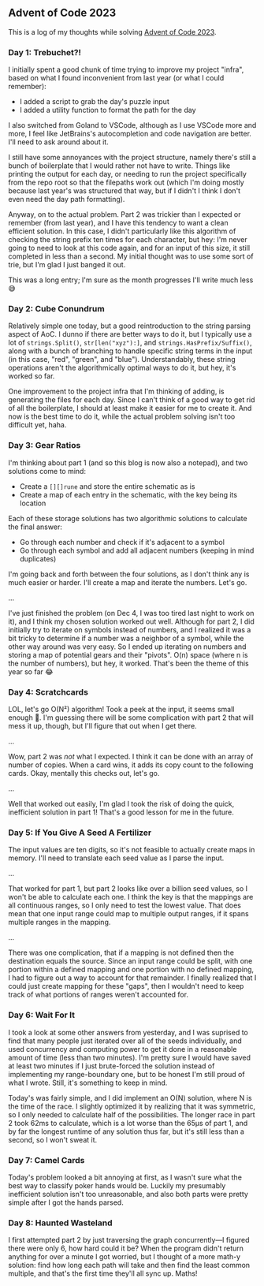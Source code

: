 ## Advent of Code 2023

This is a log of my thoughts while solving [Advent of Code 2023](https://adventofcode.com/2023).

### Day 1: Trebuchet?!

I initially spent a good chunk of time trying to improve my project "infra", based on what I found
inconvenient from last year (or what I could remember):

- I added a script to grab the day's puzzle input
- I added a utility function to format the path for the day

I also switched from Goland to VSCode, although as I use VSCode more and more, I feel like
JetBrains's autocompletion and code navigation are better. I'll need to ask around about it.

I still have some annoyances with the project structure, namely there's still a bunch of boilerplate
that I would rather not have to write. Things like printing the output for each day, or needing to
run the project specifically from the repo root so that the filepaths work out (which I'm doing
mostly because last year's was structured that way, but if I didn't I think I don't even need the
day path formatting).

Anyway, on to the actual problem. Part 2 was trickier than I expected or remember (from last year),
and I have this tendency to want a clean efficient solution. In this case, I didn't particularly
like this algorithm of checking the string prefix ten times for each character, but hey: I'm never
going to need to look at this code again, and for an input of this size, it still completed in less
than a second. My initial thought was to use some sort of trie, but I'm glad I just banged it out.

This was a long entry; I'm sure as the month progresses I'll write much less 😅

### Day 2: Cube Conundrum

Relatively simple one today, but a good reintroduction to the string parsing aspect of AoC. I dunno
if there are better ways to do it, but I typically use a lot of `strings.Split()`,
`str[len("xyz"):]`, and `strings.HasPrefix/Suffix()`, along with a bunch of branching to handle
specific string terms in the input (in this case, "red", "green", and "blue"). Understandably, these
string operations aren't the algorithmically optimal ways to do it, but hey, it's worked so far.

One improvement to the project infra that I'm thinking of adding, is generating the files for each
day. Since I can't think of a good way to get rid of all the boilerplate, I should at least make it
easier for me to create it. And now is the best time to do it, while the actual problem solving
isn't too difficult yet, haha.

### Day 3: Gear Ratios

I'm thinking about part 1 (and so this blog is now also a notepad), and two solutions come to mind:

- Create a `[][]rune` and store the entire schematic as is
- Create a map of each entry in the schematic, with the key being its location

Each of these storage solutions has two algorithmic solutions to calculate the final answer:

- Go through each number and check if it's adjacent to a symbol
- Go through each symbol and add all adjacent numbers (keeping in mind duplicates)

I'm going back and forth between the four solutions, as I don't think any is much easier or harder.
I'll create a map and iterate the numbers. Let's go.

...

I've just finished the problem (on Dec 4, I was too tired last night to work on it), and I think my
chosen solution worked out well. Although for part 2, I did initially try to iterate on symbols
instead of numbers, and I realized it was a bit tricky to determine if a number was a neighbor of a
symbol, while the other way around was very easy. So I ended up iterating on numbers and storing a
map of potential gears and their "pivots". O(n) space (where n is the number of numbers), but hey,
it worked. That's been the theme of this year so far 😂

### Day 4: Scratchcards

LOL, let's go O(N²) algorithm! Took a peek at the input, it seems small enough 🤣. I'm guessing
there will be some complication with part 2 that will mess it up, though, but I'll figure that out
when I get there.

...

Wow, part 2 was _not_ what I expected. I think it can be done with an array of number of copies.
When a card wins, it adds its copy count to the following cards. Okay, mentally this checks out,
let's go.

...

Well that worked out easily, I'm glad I took the risk of doing the quick, inefficient solution in
part 1! That's a good lesson for me in the future.

### Day 5: If You Give A Seed A Fertilizer

The input values are ten digits, so it's not feasible to actually create maps in memory. I'll need
to translate each seed value as I parse the input.

...

That worked for part 1, but part 2 looks like over a billion seed values, so I won't be able to
calculate each one. I think the key is that the mappings are all continuous ranges, so I only need
to test the lowest value. That does mean that one input range could map to multiple output ranges,
if it spans multiple ranges in the mapping.

...

There was one complication, that if a mapping is not defined then the destination equals the source.
Since an input range could be split, with one portion within a defined mapping and one portion with
no defined mapping, I had to figure out a way to account for that remainder. I finally realized that
I could just create mapping for these "gaps", then I wouldn't need to keep track of what portions of
ranges weren't accounted for.

### Day 6: Wait For It

I took a look at some other answers from yesterday, and I was suprised to find that many people just
iterated over all of the seeds individually, and used concurrency and computing power to get it done
in a reasonable amount of time (less than two minutes). I'm pretty sure I would have saved at least
two minutes if I just brute-forced the solution instead of implementing my range-boundary one, but
to be honest I'm still proud of what I wrote. Still, it's something to keep in mind.

Today's was fairly simple, and I did implement an O(N) solution, where N is the time of the race. I
slightly optimized it by realizing that it was symmetric, so I only needed to calculate half of the
possibilities. The longer race in part 2 took 62ms to calculate, which is a lot worse than the 65µs
of part 1, and by far the longest runtime of any solution thus far, but it's still less than a
second, so I won't sweat it.

### Day 7: Camel Cards

Today's problem looked a bit annoying at first, as I wasn't sure what the best way to classify poker
hands would be. Luckily my presumably inefficient solution isn't too unreasonable, and also both
parts were pretty simple after I got the hands parsed.

### Day 8: Haunted Wasteland

I first attempted part 2 by just traversing the graph concurrently—I figured there were only 6, how
hard could it be? When the program didn't return anything for over a minute I got worried, but I
thought of a more math-y solution: find how long each path will take and then find the least
common multiple, and that's the first time they'll all sync up. Maths!
